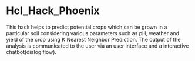 # Hcl_Hack_Phoenix
This hack helps to predict potential crops which can be grown in a particular soil considering various parameters such as pH, weather and yield of the crop using K Nearest Neighbor Prediction. The output of the analysis is communicated to the user via an user interface and a interactive chatbot(dialog flow).
